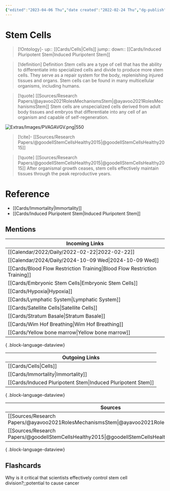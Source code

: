 ```yaml
---
{"edited":"2023-04-06 Thu","date created":"2022-02-24 Thu","dg-publish":true,"tags":["Uni/BIM202","flashcards/BIM202"],"permalink":"/cards/stem-cells/","dgPassFrontmatter":true}
---
```


# Stem Cells

> [!Ontology]-
> up:: [[Cards/Cells\|Cells]]
> jump::
> down:: [[Cards/Induced Pluripotent Stem\|Induced Pluripotent Stem]]

> [!definition] Definition
> Stem cells are a type of cell that has the ability to differentiate into specialized cells and divide to produce more stem cells. They serve as a repair system for the body, replenishing injured tissues and organs. Stem cells can be found in many multicellular organisms, including humans.

> [!quote] [[Sources/Research Papers/@ayavoo2021RolesMechanismsStem\|@ayavoo2021RolesMechanismsStem]]
> Stem cells are unspecialized cells derived from adult body tissues and embryos that differentiate into any cell of an organism and capable of self-regeneration.

![Extras/Images/PVAGAVGV.png|550](/img/user/Extras/Images/PVAGAVGV.png)

> [!cite]-
> [[Sources/Research Papers/@goodellStemCellsHealthy2015\|@goodellStemCellsHealthy2015]]

> [!quote] [[Sources/Research Papers/@goodellStemCellsHealthy2015\|@goodellStemCellsHealthy2015]]
> After organismal growth ceases, stem cells effectively maintain tissues through the peak reproductive years.

# Reference

- [[Cards/Immortality\|Immortality]]
- [[Cards/Induced Pluripotent Stem\|Induced Pluripotent Stem]] 

## Mentions

| Incoming Links                                                                |
| ----------------------------------------------------------------------------- |
| [[Calendar/2022/Daily/2022-02-22\|2022-02-22]]                             |
| [[Calendar/2024/Daily/2024-10-09 Wed\|2024-10-09 Wed]]                     |
| [[Cards/Blood Flow Restriction Training\|Blood Flow Restriction Training]] |
| [[Cards/Embryonic Stem Cells\|Embryonic Stem Cells]]                       |
| [[Cards/Hypoxia\|Hypoxia]]                                                 |
| [[Cards/Lymphatic System\|Lymphatic System]]                               |
| [[Cards/Satellite Cells\|Satellite Cells]]                                 |
| [[Cards/Stratum Basale\|Stratum Basale]]                                   |
| [[Cards/Wim Hof Breathing\|Wim Hof Breathing]]                             |
| [[Cards/Yellow bone marrow\|Yellow bone marrow]]                           |

{ .block-language-dataview}

| Outgoing Links                                                  |
| --------------------------------------------------------------- |
| [[Cards/Cells\|Cells]]                                       |
| [[Cards/Immortality\|Immortality]]                           |
| [[Cards/Induced Pluripotent Stem\|Induced Pluripotent Stem]] |

{ .block-language-dataview}

| Sources                                                                                       |
| --------------------------------------------------------------------------------------------- |
| [[Sources/Research Papers/@ayavoo2021RolesMechanismsStem\|@ayavoo2021RolesMechanismsStem]] |
| [[Sources/Research Papers/@goodellStemCellsHealthy2015\|@goodellStemCellsHealthy2015]]     |

{ .block-language-dataview}

## Flashcards

Why is it critical that scientists effectively control stem cell division?;;potential to cause cancer
